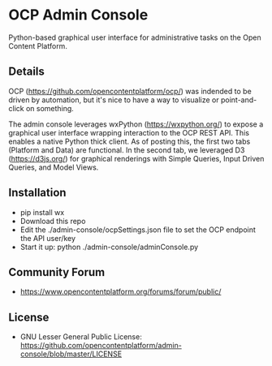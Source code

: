 OCP Admin Console
=================
Python-based graphical user interface for administrative tasks on the Open Content Platform.

Details
-------
OCP (https://github.com/opencontentplatform/ocp/) was indended to be driven by automation, but it's nice to have a way to visualize or point-and-click on something.

The admin console leverages wxPython (https://wxpython.org/) to expose a graphical user interface wrapping interaction to the OCP REST API.  This enables a native Python thick client.  As of posting this, the first two tabs (Platform and Data) are functional.  In the second tab, we leveraged D3 (https://d3js.org/) for graphical renderings with Simple Queries, Input Driven Queries, and Model Views.

Installation
------------
  * pip install wx
  * Download this repo
  * Edit the ./admin-console/ocpSettings.json file to set the OCP endpoint the API user/key
  * Start it up: python ./admin-console/adminConsole.py

Community Forum
---------------
  * https://www.opencontentplatform.org/forums/forum/public/

License
-------
  * GNU Lesser General Public License: https://github.com/opencontentplatform/admin-console/blob/master/LICENSE
